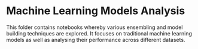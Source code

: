 # Machine Learning Models Analysis

This folder contains notebooks whereby various ensembling and model building techniques are explored. It focuses on traditional machine learning models as well as analysing their performance across different datasets.
